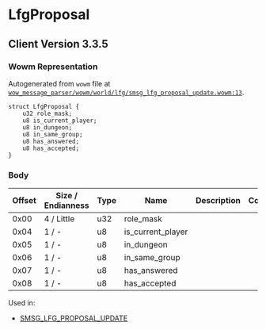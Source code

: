 # LfgProposal

## Client Version 3.3.5

### Wowm Representation

Autogenerated from `wowm` file at [`wow_message_parser/wowm/world/lfg/smsg_lfg_proposal_update.wowm:13`](https://github.com/gtker/wow_messages/tree/main/wow_message_parser/wowm/world/lfg/smsg_lfg_proposal_update.wowm#L13).
```rust,ignore
struct LfgProposal {
    u32 role_mask;
    u8 is_current_player;
    u8 in_dungeon;
    u8 in_same_group;
    u8 has_answered;
    u8 has_accepted;
}
```
### Body

| Offset | Size / Endianness | Type | Name | Description | Comment |
| ------ | ----------------- | ---- | ---- | ----------- | ------- |
| 0x00 | 4 / Little | u32 | role_mask |  |  |
| 0x04 | 1 / - | u8 | is_current_player |  |  |
| 0x05 | 1 / - | u8 | in_dungeon |  |  |
| 0x06 | 1 / - | u8 | in_same_group |  |  |
| 0x07 | 1 / - | u8 | has_answered |  |  |
| 0x08 | 1 / - | u8 | has_accepted |  |  |


Used in:
* [SMSG_LFG_PROPOSAL_UPDATE](smsg_lfg_proposal_update.md)

